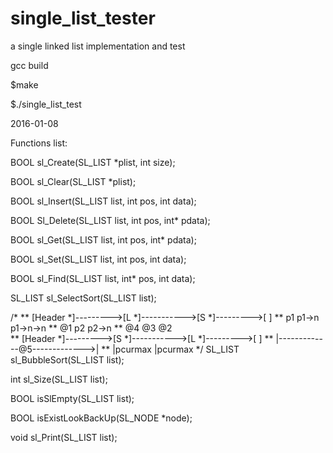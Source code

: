# single_list_tester
a single linked list implementation and test

gcc build

$make

$./single_list_test

2016-01-08

Functions list:

BOOL sl_Create(SL_LIST *plist, int size);

BOOL sl_Clear(SL_LIST *plist);

BOOL sl_Insert(SL_LIST list, int pos, int data);

BOOL Sl_Delete(SL_LIST list, int pos, int* pdata);

BOOL sl_Get(SL_LIST list, int pos, int* pdata);

BOOL sl_Set(SL_LIST list, int pos, int data);

BOOL sl_Find(SL_LIST list, int* pos, int data);

SL_LIST sl_SelectSort(SL_LIST list);

/*
**    [Header *]--------->[L *]----------->[S *]--------->[ ]
**  p1               p1->n         p1->n->n
**                                    @1 p2          p2->n
**                 @4              @3              @2      
**    [Header *]--------->[S *]----------->[L *]--------->[ ]
**   |-------------@5------------->|
**   |pcurmax                      |pcurmax
*/
SL_LIST sl_BubbleSort(SL_LIST list);

int sl_Size(SL_LIST list);

BOOL isSlEmpty(SL_LIST list);

BOOL isExistLookBackUp(SL_NODE *node);

void sl_Print(SL_LIST list);
